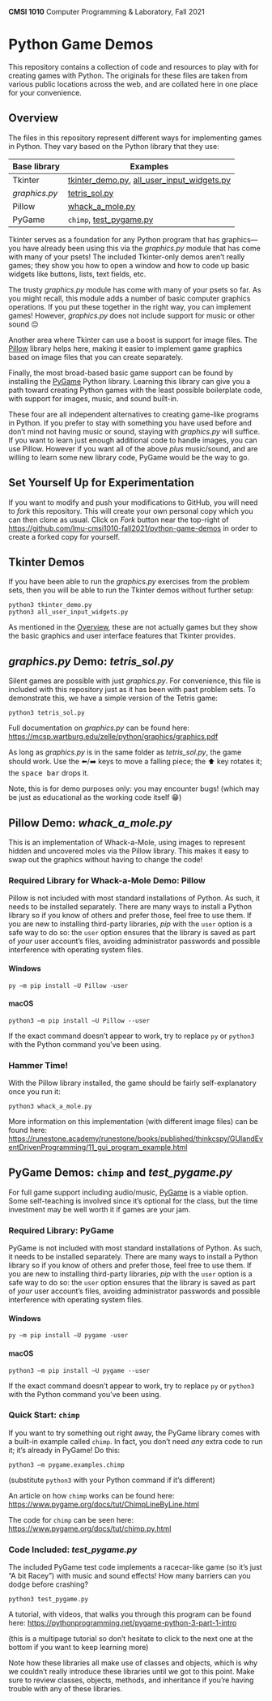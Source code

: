 **CMSI 1010** Computer Programming & Laboratory, Fall 2021

# Python Game Demos
This repository contains a collection of code and resources to play with for creating games with Python. The originals for these files are taken from various public locations across the web, and are collated here in one place for your convenience.

## Overview
The files in this repository represent different ways for implementing games in Python. They vary based on the Python library that they use:

| Base library | Examples |
|----|----|
| Tkinter | [tkinter_demo.py](./tkinter_demo.py), [all_user_input_widgets.py](./all_user_input_widgets.py) |
| _graphics.py_ | [tetris_sol.py](./tetris_sol.py) |
| Pillow | [whack_a_mole.py](./whack_a_mole.py) |
| PyGame | `chimp`, [test_pygame.py](./test_pygame.py) |

Tkinter serves as a foundation for any Python program that has graphics—you have already been using this via the _graphics.py_ module that has come with many of your psets! The included Tkinter-only demos aren’t really games; they show you how to open a window and how to code up basic widgets like buttons, lists, text fields, etc.

The trusty _graphics.py_ module has come with many of your psets so far. As you might recall, this module adds a number of basic computer graphics operations. If you put these together in the right way, you can implement games! However, _graphics.py_ does not include support for music or other sound 😔

Another area where Tkinter can use a boost is support for image files. The [Pillow](https://python-pillow.org) library helps here, making it easier to implement game graphics based on image files that you can create separately.

Finally, the most broad-based basic game support can be found by installing the [PyGame](https://www.pygame.org) Python library. Learning this library can give you a path toward creating Python games with the least possible boilerplate code, with support for images, music, and sound built-in.

These four are all independent alternatives to creating game-like programs in Python. If you prefer to stay with something you have used before and don’t mind not having music or sound, staying with _graphics.py_ will suffice. If you want to learn just enough additional code to handle images, you can use Pillow. However if you want all of the above _plus_ music/sound, and are willing to learn some new library code, PyGame would be the way to go.

## Set Yourself Up for Experimentation
If you want to modify and push your modifications to GitHub, you will need to _fork_ this repository. This will create your own personal copy which you can then clone as usual. Click on _Fork_ button near the top-right of https://github.com/lmu-cmsi1010-fall2021/python-game-demos in order to create a forked copy for yourself.

## Tkinter Demos
If you have been able to run the _graphics.py_ exercises from the problem sets, then you will be able to run the Tkinter demos without further setup:

    python3 tkinter_demo.py
    python3 all_user_input_widgets.py

As mentioned in the [Overview](#overview), these are not actually games but they show the basic graphics and user interface features that Tkinter provides.

## _graphics.py_ Demo: _tetris_sol.py_
Silent games are possible with just _graphics.py_. For convenience, this file is included with this repository just as it has been with past problem sets. To demonstrate this, we have a simple version of the Tetris game:

    python3 tetris_sol.py

Full documentation on _graphics.py_ can be found here: https://mcsp.wartburg.edu/zelle/python/graphics/graphics.pdf

As long as _graphics.py_ is in the same folder as _tetris_sol.py_, the game should work. Use the ⬅️/➡️ keys to move a falling piece; the ⬆️ key rotates it; the <kbd>space bar</kbd> drops it.

Note, this is for demo purposes only: you may encounter bugs! (which may be just as educational as the working code itself 😁)

## Pillow Demo: _whack_a_mole.py_
This is an implementation of Whack-a-Mole, using images to represent hidden and uncovered moles via the Pillow library. This makes it easy to swap out the graphics without having to change the code!

### Required Library for Whack-a-Mole Demo: Pillow
Pillow is not included with most standard installations of Python. As such, it needs to be installed separately. There are many ways to install a Python library so if you know of others and prefer those, feel free to use them. If you are new to installing third-party libraries, _pip_ with the `user` option is a safe way to do so: the `user` option ensures that the library is saved as part of _your_ user account’s files, avoiding administrator passwords and possible interference with operating system files.

#### Windows

    py –m pip install –U Pillow -user

#### macOS

    python3 –m pip install –U Pillow --user

If the exact command doesn’t appear to work, try to replace `py` or `python3` with the Python command you’ve been using.

### Hammer Time!
With the Pillow library installed, the game should be fairly self-explanatory once you run it:

    python3 whack_a_mole.py

More information on this implementation (with different image files) can be found here: https://runestone.academy/runestone/books/published/thinkcspy/GUIandEventDrivenProgramming/11_gui_program_example.html

## PyGame Demos: `chimp` and _test_pygame.py_
For full game support including audio/music, [PyGame](https://www.pygame.org) is a viable option. Some self-teaching is involved since it’s optional for the class, but the time investment may be well worth it if games are your jam.

### Required Library: PyGame
PyGame is not included with most standard installations of Python. As such, it needs to be installed separately. There are many ways to install a Python library so if you know of others and prefer those, feel free to use them. If you are new to installing third-party libraries, _pip_ with the `user` option is a safe way to do so: the `user` option ensures that the library is saved as part of _your_ user account’s files, avoiding administrator passwords and possible interference with operating system files.

#### Windows

    py –m pip install –U pygame -user

#### macOS

    python3 –m pip install –U pygame --user

If the exact command doesn’t appear to work, try to replace `py` or `python3` with the Python command you’ve been using.

### Quick Start: `chimp`
If you want to try something out right away, the PyGame library comes with a built-in example called `chimp`. In fact, you don’t need _any_ extra code to run it; it’s already in PyGame! Do this:

    python3 –m pygame.examples.chimp

(substitute `python3` with your Python command if it’s different)

An article on how `chimp` works can be found here: https://www.pygame.org/docs/tut/ChimpLineByLine.html

The code for `chimp` can be seen here: https://www.pygame.org/docs/tut/chimp.py.html

### Code Included: _test_pygame.py_
The included PyGame test code implements a racecar-like game (so it’s just “A bit Racey”) with music and sound effects! How many barriers can you dodge before crashing?

    python3 test_pygame.py

A tutorial, with videos, that walks you through this program can be found here: https://pythonprogramming.net/pygame-python-3-part-1-intro

(this is a multipage tutorial so don’t hesitate to click to the next one at the bottom if you want to keep learning more)

Note how these libraries all make use of classes and objects, which is why we couldn’t really introduce these libraries until we got to this point. Make sure to review classes, objects, methods, and inheritance if you’re having trouble with any of these libraries.
